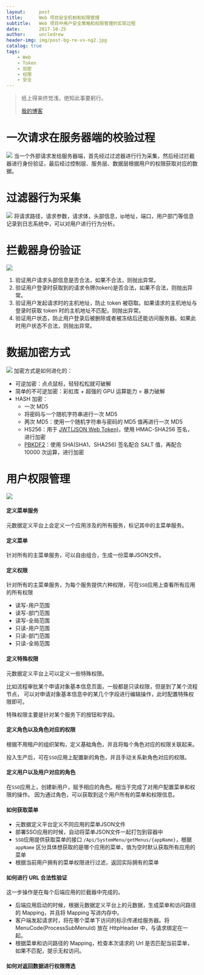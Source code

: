 ```yaml
---
layout:     post
title:      Web 项目安全机制和权限管理
subtitle:   Web 项目中用户安全策略和权限管理的实现过程
date:       2017-10-25
author:     uncledrew
header-img: img/post-bg-re-vs-ng2.jpg
catalog: true
tags:
    - Web
    - Token
    - 加密
    - 权限
    - 安全
---
```


> 纸上得来终觉浅，绝知此事要躬行。
>
> [我的博客](http://uncledrewzhu.github.io/)

# 一次请求在服务器端的校验过程

![](http://oxy6ml8al.bkt.clouddn.com/secrity-flow.png)
当一个外部请求发给服务器端，首先经过过滤器进行行为采集，然后经过拦截器进行身份验证，最后经过控制层、服务层、数据层根据用户的权限获取对应的数据。

# 过滤器行为采集
![](http://oxy6ml8al.bkt.clouddn.com/secrity-filter.png)
将请求路径，请求参数，请求体，头部信息，ip地址，端口，用户部门等信息记录到日志系统中，可以对用户进行行为分析。

# 拦截器身份验证
![](http://oxy6ml8al.bkt.clouddn.com/secrity-interceptor.png)
1. 验证用户请求头部信息是否合法，如果不合法，则抛出异常。
2. 验证用户登录时获取到的请求令牌(token)是否合法，如果不合法，则抛出异常。
3. 验证用户发起请求时的主机地址，防止 token 被窃取。如果请求的主机地址与登录时获取 token 时的主机地址不匹配，则抛出异常。
4. 验证用户状态，防止用户登录后被删除或者被冻结后还能访问服务器。如果此时用户状态不合法，则抛出异常。

# 数据加密方式
![](http://oxy6ml8al.bkt.clouddn.com/secrity-encrypt.png)
加密方式是如何进化的：
- 可逆加密：点点鼠标，轻轻松松就可破解
- 简单的不可逆加密：彩虹库 + 超强的 GPU 运算能力 = 暴力破解
- HASH 加密：
    - 一次 MD5
    - 将密码与一个随机字符串进行一次 MD5
    - 两次 MD5：使用一个随机字符串与密码的 MD5 值再进行一次 MD5
    - HS256：用于 [JWT(JSON Web Token)](https://en.wikipedia.org/wiki/JSON_Web_Token)，使用 HMAC-SHA256 签名，进行加密
    - [PBKDF2](https://en.wikipedia.org/wiki/PBKDF2)：使用 SHA(SHA1、SHA256) 签名配合 SALT 值，再配合 10000 次运算，进行加密

# 用户权限管理
![](http://oxy6ml8al.bkt.clouddn.com/secrity-privilege.png)

#### 定义菜单服务
元数据定义平台上会定义一个应用涉及的所有服务，标记其中的主菜单服务。

#### 定义菜单
针对所有的主菜单服务，可以自由组合，生成一份菜单JSON文件。

#### 定义权限
针对所有的主菜单服务，为每个服务提供六种权限，可在`SSO`应用上查看所有应用的所有权限
- 读写-用户范围
- 读写-部门范围
- 读写-全局范围
- 只读-用户范围
- 只读-部门范围
- 只读-全局范围

#### 定义特殊权限
元数据定义平台上可以定义一些特殊权限。

比如流程审批某个申请对象基本信息页面，一般都是只读权限，但是到了某个流程节点，
可以对申请对象基本信息中的某几个字段进行编辑操作，此时配置特殊权限即可。

特殊权限主要是针对某个服务下的按钮和字段。

#### 定义角色以及角色对应的权限
根据不用租户的组织架构，定义基础角色，并且将每个角色对应的权限关联起来。

投入生产后，可在`SSO`应用上配置新的角色，并且手动关系新角色对应的权限。

#### 定义用户以及用户对应的角色
在`SSO`应用上，创建新用户，赋予相应的角色。相当于完成了对用户配置菜单和权限的操作。
因为通过角色，可以获取到这个用户所有的菜单和权限信息。

#### 如何获取菜单
- 元数据定义平台定义不同应用的菜单JSON文件
- 部署SSO应用的时候，自动将菜单JSON文件一起打包到容器中
- `SSO`应用提供获取菜单的接口 `/Api/SystemMenu/getMenus/{appName}`，根据 `appName` 区分具体想获取的是哪个应用的菜单，值为空时默认获取所有应用的菜单
- 根据当前用户拥有的菜单权限进行过滤，返回实际拥有的菜单

#### 如何进行 URL 合法性验证
这一步操作是在每个后端应用的拦截器中完成的。
- 后端应用启动的时候，根据元数据定义平台上的元数据，生成菜单和访问路径的 Mapping，并且将 Mapping 写进内存中。
- 客户端发起请求时，将在哪个菜单下访问的标示传递给服务器。将 MenuCode(ProcessSubMenuId) 放在 HttpHeader 中，与请求绑定在一起。
- 根据菜单和访问路径的 Mapping，检查本次请求的 Url 是否匹配当前菜单，如果不匹配，提示无权访问。

#### 如何对返回数据进行权限筛选
